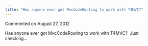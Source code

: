 ```yaml
---
title: "Has anyone ever got MvcCodeRouting to work with T4MVC?"
---
```

<div id="post904815" class="discussion-comment op">
   <div class="discussion-header">Commented on 
      <time datetime="2012-08-27T15:26:17.73-07:00" title="2012-08-27T15:26:17.73-07:00">August 27, 2012</time>
   </div>
   <div class="discussion-message">
<p>Has anyone ever got MvcCodeRouting to work with T4MVC? &nbsp;Just checking...</p>
</div>
</div>